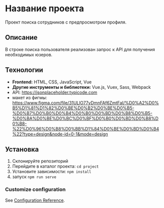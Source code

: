 # Название проекта

Проект поиска сотрудников с предпросмотром профиля.

## Описание

В строке поиска пользователя реализован запрос к API для получения необходимых юзеров.

## Технологии

- **Frontend:** HTML, CSS, JavaScript, Vue
- **Другие инструменты и библиотеки:** Vue.js, Vuex, Sass, Webpack
- API: https://jsonplaceholder.typicode.com
- макет из фигмы: https://www.figma.com/file/31ULlO77yDmnFAf6ZmtFaI/%D0%A2%D0%B5%D1%81%D1%82%D0%BE%D0%B2%D0%BE%D0%B5-%D0%B7%D0%B0%D0%B4%D0%B0%D0%BD%D0%B8%D0%B5-%D0%BA%D0%BE%D0%BC%D0%BF%D0%B0%D0%BD%D0%B8%D0%B8-%22%D0%96%D0%B8%D0%BB%D1%84%D0%BE%D0%BD%D0%B4%22?type=design&node-id=0-1&mode=design

## Установка

1. Склонируйте репозиторий
2. Перейдите в каталог проекта: `cd project`
3. Установите зависимости: `npm install`
4. запуск `npm run serve`


### Customize configuration
See [Configuration Reference](https://cli.vuejs.org/config/).
